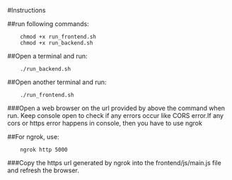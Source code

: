 #Instructions

##run following commands:

```
    chmod +x run_frontend.sh
    chmod +x run_backend.sh
```

##Open a terminal and run:

```
    ./run_backend.sh
```

##Open another terminal and run:

```
    ./run_frontend.sh
```

###Open a web browser on the url provided by above the command when run. Keep console open to check if any errors occur like CORS error.If any cors or https error happens in console, then you have to use ngrok

##For ngrok, use:

```
    ngrok http 5000
```
###Copy the https url generated by ngrok into the frontend/js/main.js file and refresh the browser.
